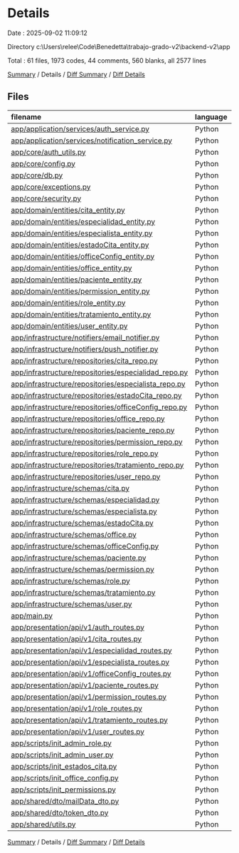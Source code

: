 # Details

Date : 2025-09-02 11:09:12

Directory c:\\Users\\relee\\Code\\Benedetta\\trabajo-grado-v2\\backend-v2\\app

Total : 61 files,  1973 codes, 44 comments, 560 blanks, all 2577 lines

[Summary](results.md) / Details / [Diff Summary](diff.md) / [Diff Details](diff-details.md)

## Files
| filename | language | code | comment | blank | total |
| :--- | :--- | ---: | ---: | ---: | ---: |
| [app/application/services/auth\_service.py](/app/application/services/auth_service.py) | Python | 24 | 0 | 9 | 33 |
| [app/application/services/notification\_service.py](/app/application/services/notification_service.py) | Python | 16 | 0 | 5 | 21 |
| [app/core/auth\_utils.py](/app/core/auth_utils.py) | Python | 9 | 0 | 4 | 13 |
| [app/core/config.py](/app/core/config.py) | Python | 14 | 0 | 5 | 19 |
| [app/core/db.py](/app/core/db.py) | Python | 33 | 0 | 3 | 36 |
| [app/core/exceptions.py](/app/core/exceptions.py) | Python | 36 | 0 | 7 | 43 |
| [app/core/security.py](/app/core/security.py) | Python | 55 | 0 | 16 | 71 |
| [app/domain/entities/cita\_entity.py](/app/domain/entities/cita_entity.py) | Python | 25 | 0 | 5 | 30 |
| [app/domain/entities/especialidad\_entity.py](/app/domain/entities/especialidad_entity.py) | Python | 20 | 0 | 3 | 23 |
| [app/domain/entities/especialista\_entity.py](/app/domain/entities/especialista_entity.py) | Python | 37 | 0 | 8 | 45 |
| [app/domain/entities/estadoCita\_entity.py](/app/domain/entities/estadoCita_entity.py) | Python | 6 | 0 | 2 | 8 |
| [app/domain/entities/officeConfig\_entity.py](/app/domain/entities/officeConfig_entity.py) | Python | 7 | 0 | 3 | 10 |
| [app/domain/entities/office\_entity.py](/app/domain/entities/office_entity.py) | Python | 7 | 0 | 2 | 9 |
| [app/domain/entities/paciente\_entity.py](/app/domain/entities/paciente_entity.py) | Python | 33 | 0 | 10 | 43 |
| [app/domain/entities/permission\_entity.py](/app/domain/entities/permission_entity.py) | Python | 10 | 0 | 3 | 13 |
| [app/domain/entities/role\_entity.py](/app/domain/entities/role_entity.py) | Python | 18 | 0 | 5 | 23 |
| [app/domain/entities/tratamiento\_entity.py](/app/domain/entities/tratamiento_entity.py) | Python | 17 | 0 | 3 | 20 |
| [app/domain/entities/user\_entity.py](/app/domain/entities/user_entity.py) | Python | 35 | 5 | 5 | 45 |
| [app/infrastructure/notifiers/email\_notifier.py](/app/infrastructure/notifiers/email_notifier.py) | Python | 18 | 0 | 7 | 25 |
| [app/infrastructure/notifiers/push\_notifier.py](/app/infrastructure/notifiers/push_notifier.py) | Python | 2 | 0 | 0 | 2 |
| [app/infrastructure/repositories/cita\_repo.py](/app/infrastructure/repositories/cita_repo.py) | Python | 192 | 3 | 65 | 260 |
| [app/infrastructure/repositories/especialidad\_repo.py](/app/infrastructure/repositories/especialidad_repo.py) | Python | 59 | 0 | 14 | 73 |
| [app/infrastructure/repositories/especialista\_repo.py](/app/infrastructure/repositories/especialista_repo.py) | Python | 116 | 0 | 31 | 147 |
| [app/infrastructure/repositories/estadoCita\_repo.py](/app/infrastructure/repositories/estadoCita_repo.py) | Python | 19 | 0 | 5 | 24 |
| [app/infrastructure/repositories/officeConfig\_repo.py](/app/infrastructure/repositories/officeConfig_repo.py) | Python | 24 | 0 | 8 | 32 |
| [app/infrastructure/repositories/office\_repo.py](/app/infrastructure/repositories/office_repo.py) | Python | 3 | 0 | 2 | 5 |
| [app/infrastructure/repositories/paciente\_repo.py](/app/infrastructure/repositories/paciente_repo.py) | Python | 79 | 11 | 31 | 121 |
| [app/infrastructure/repositories/permission\_repo.py](/app/infrastructure/repositories/permission_repo.py) | Python | 20 | 0 | 6 | 26 |
| [app/infrastructure/repositories/role\_repo.py](/app/infrastructure/repositories/role_repo.py) | Python | 50 | 5 | 15 | 70 |
| [app/infrastructure/repositories/tratamiento\_repo.py](/app/infrastructure/repositories/tratamiento_repo.py) | Python | 45 | 0 | 15 | 60 |
| [app/infrastructure/repositories/user\_repo.py](/app/infrastructure/repositories/user_repo.py) | Python | 109 | 8 | 32 | 149 |
| [app/infrastructure/schemas/cita.py](/app/infrastructure/schemas/cita.py) | Python | 45 | 0 | 7 | 52 |
| [app/infrastructure/schemas/especialidad.py](/app/infrastructure/schemas/especialidad.py) | Python | 14 | 0 | 5 | 19 |
| [app/infrastructure/schemas/especialista.py](/app/infrastructure/schemas/especialista.py) | Python | 21 | 0 | 4 | 25 |
| [app/infrastructure/schemas/estadoCita.py](/app/infrastructure/schemas/estadoCita.py) | Python | 16 | 0 | 3 | 19 |
| [app/infrastructure/schemas/office.py](/app/infrastructure/schemas/office.py) | Python | 10 | 0 | 5 | 15 |
| [app/infrastructure/schemas/officeConfig.py](/app/infrastructure/schemas/officeConfig.py) | Python | 10 | 0 | 4 | 14 |
| [app/infrastructure/schemas/paciente.py](/app/infrastructure/schemas/paciente.py) | Python | 14 | 0 | 5 | 19 |
| [app/infrastructure/schemas/permission.py](/app/infrastructure/schemas/permission.py) | Python | 12 | 0 | 4 | 16 |
| [app/infrastructure/schemas/role.py](/app/infrastructure/schemas/role.py) | Python | 13 | 0 | 4 | 17 |
| [app/infrastructure/schemas/tratamiento.py](/app/infrastructure/schemas/tratamiento.py) | Python | 13 | 0 | 5 | 18 |
| [app/infrastructure/schemas/user.py](/app/infrastructure/schemas/user.py) | Python | 21 | 0 | 5 | 26 |
| [app/main.py](/app/main.py) | Python | 34 | 0 | 8 | 42 |
| [app/presentation/api/v1/auth\_routes.py](/app/presentation/api/v1/auth_routes.py) | Python | 9 | 0 | 4 | 13 |
| [app/presentation/api/v1/cita\_routes.py](/app/presentation/api/v1/cita_routes.py) | Python | 62 | 1 | 18 | 81 |
| [app/presentation/api/v1/especialidad\_routes.py](/app/presentation/api/v1/especialidad_routes.py) | Python | 27 | 0 | 7 | 34 |
| [app/presentation/api/v1/especialista\_routes.py](/app/presentation/api/v1/especialista_routes.py) | Python | 81 | 0 | 17 | 98 |
| [app/presentation/api/v1/officeConfig\_routes.py](/app/presentation/api/v1/officeConfig_routes.py) | Python | 16 | 0 | 6 | 22 |
| [app/presentation/api/v1/paciente\_routes.py](/app/presentation/api/v1/paciente_routes.py) | Python | 79 | 8 | 15 | 102 |
| [app/presentation/api/v1/permission\_routes.py](/app/presentation/api/v1/permission_routes.py) | Python | 11 | 0 | 5 | 16 |
| [app/presentation/api/v1/role\_routes.py](/app/presentation/api/v1/role_routes.py) | Python | 26 | 0 | 7 | 33 |
| [app/presentation/api/v1/tratamiento\_routes.py](/app/presentation/api/v1/tratamiento_routes.py) | Python | 27 | 0 | 7 | 34 |
| [app/presentation/api/v1/user\_routes.py](/app/presentation/api/v1/user_routes.py) | Python | 27 | 0 | 10 | 37 |
| [app/scripts/init\_admin\_role.py](/app/scripts/init_admin_role.py) | Python | 31 | 0 | 10 | 41 |
| [app/scripts/init\_admin\_user.py](/app/scripts/init_admin_user.py) | Python | 47 | 0 | 11 | 58 |
| [app/scripts/init\_estados\_cita.py](/app/scripts/init_estados_cita.py) | Python | 31 | 0 | 7 | 38 |
| [app/scripts/init\_office\_config.py](/app/scripts/init_office_config.py) | Python | 30 | 0 | 11 | 41 |
| [app/scripts/init\_permissions.py](/app/scripts/init_permissions.py) | Python | 56 | 3 | 19 | 78 |
| [app/shared/dto/mailData\_dto.py](/app/shared/dto/mailData_dto.py) | Python | 11 | 0 | 3 | 14 |
| [app/shared/dto/token\_dto.py](/app/shared/dto/token_dto.py) | Python | 8 | 0 | 3 | 11 |
| [app/shared/utils.py](/app/shared/utils.py) | Python | 33 | 0 | 12 | 45 |

[Summary](results.md) / Details / [Diff Summary](diff.md) / [Diff Details](diff-details.md)